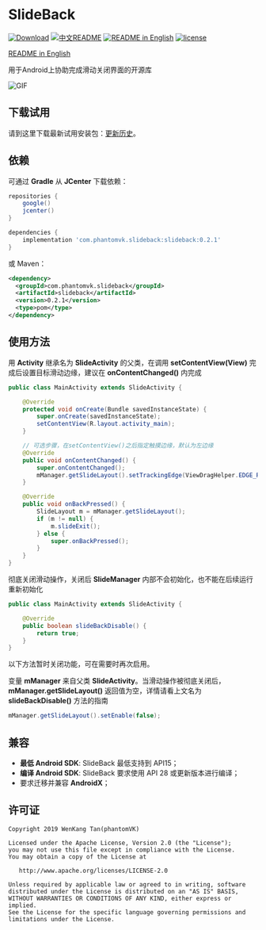 SlideBack
=========

[![Download](https://api.bintray.com/packages/phantomtvk/SlideBack/SlideBack/images/download.svg?version=0.2.1)](https://bintray.com/phantomtvk/SlideBack/SlideBack/0.2.1/link) [![中文README](https://img.shields.io/badge/Readme-%E4%B8%AD%E6%96%87-orange)](https://github.com/phantomVK/SlideBack/blob/master/README_CN.md) [![README in English](https://img.shields.io/badge/Readme-English-yellow)](https://github.com/phantomVK/SlideBack/blob/master/README.md) [![license](https://img.shields.io/badge/License-Apache2.0-brightgreen)](https://github.com/phantomVK/SlideBack/blob/master/LICENSE)

[README in English](./README.md)

用于Android上协助完成滑动关闭界面的开源库

![GIF](https://j.gifs.com/71OyLj.gif)

下载试用
----------
请到这里下载最新试用安装包：[更新历史](https://github.com/phantomVK/SlideBack/releases)。

依赖
-----------
可通过 __Gradle__ 从 __JCenter__ 下载依赖：

```groovy
repositories {
    google()
    jcenter()
}

dependencies {
    implementation 'com.phantomvk.slideback:slideback:0.2.1'
}
```
或 Maven：
```xml
<dependency>
  <groupId>com.phantomvk.slideback</groupId>
  <artifactId>slideback</artifactId>
  <version>0.2.1</version>
  <type>pom</type>
</dependency>
```

使用方法
-------

用 __Activity__ 继承名为 __SlideActivity__ 的父类，在调用 __setContentView(View)__ 完成后设置目标滑动边缘，建议在 __onContentChanged()__ 内完成

```java
public class MainActivity extends SlideActivity {

    @Override
    protected void onCreate(Bundle savedInstanceState) {
        super.onCreate(savedInstanceState);
        setContentView(R.layout.activity_main);
    }

    // 可选步骤，在setContentView()之后指定触摸边缘，默认为左边缘
    @Override
    public void onContentChanged() {
        super.onContentChanged();
        mManager.getSlideLayout().setTrackingEdge(ViewDragHelper.EDGE_RIGHT);
    }

    @Override
    public void onBackPressed() {
        SlideLayout m = mManager.getSlideLayout();
        if (m != null) {
            m.slideExit();
        } else {
            super.onBackPressed();
        }
    }
}
```

彻底关闭滑动操作，关闭后 __SlideManager__ 内部不会初始化，也不能在后续运行重新初始化

```java
public class MainActivity extends SlideActivity {

    @Override
    public boolean slideBackDisable() {
        return true;
    }
}
```

以下方法暂时关闭功能，可在需要时再次启用。

变量 __mManager__ 来自父类 __SlideActivity__。当滑动操作被彻底关闭后，__mManager.getSlideLayout()__ 返回值为空，详情请看上文名为 __slideBackDisable()__ 方法的指南

```java
mManager.getSlideLayout().setEnable(false);
```
兼容
-------------

 * **最低 Android SDK**: SlideBack 最低支持到 API15；
 * **编译 Android SDK**: SlideBack 要求使用 API 28 或更新版本进行编译；
 * 要求迁移并兼容 **AndroidX**；

许可证
--------

```
Copyright 2019 WenKang Tan(phantomVK)

Licensed under the Apache License, Version 2.0 (the "License");
you may not use this file except in compliance with the License.
You may obtain a copy of the License at

   http://www.apache.org/licenses/LICENSE-2.0

Unless required by applicable law or agreed to in writing, software
distributed under the License is distributed on an "AS IS" BASIS,
WITHOUT WARRANTIES OR CONDITIONS OF ANY KIND, either express or implied.
See the License for the specific language governing permissions and
limitations under the License.
```
